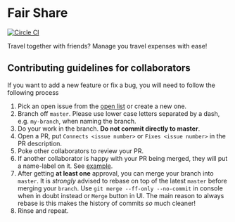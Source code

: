 # Fair Share

[![Circle CI](https://circleci.com/gh/artempyanykh/fair-share/tree/master.svg?style=svg)](https://circleci.com/gh/artempyanykh/fair-share/tree/master)

Travel together with friends? Manage you travel expenses with ease!

## Contributing guidelines for collaborators

If you want to add a new feature or fix a bug, you will need to follow the following process

1. Pick an open issue from the
   [open list](https://github.com/ArtemPyanykh/fair-share/issues) or create a
   new one.
2. Branch off `master`. Please use lower case letters separated by a dash, e.g.
   `my-branch`, when naming the branch.
3. Do your work in the branch. **Do not commit directly to master**.
4. Open a PR, put `Connects <issue number>` or `Fixes <issue number>` in the PR
   description.
5. Poke other collaborators to review your PR.
6. If another collaborator is happy with your PR being merged, they will put a
   name-label on it. See
   [example](https://github.com/ArtemPyanykh/fair-share/pull/11).
7. After getting **at least one** approval, you can merge your branch into
   `master`. It is _strongly_ advised to rebase on top of the latest `master`
   before merging your `branch`. Use `git merge --ff-only --no-commit` in
   console when in doubt instead or `Merge` button in UI. The main reason to
   always rebase is this makes the history of commits _so_ much cleaner!
8. Rinse and repeat.


